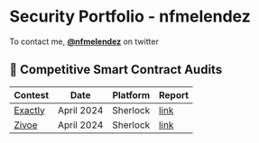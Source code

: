 # Security Portfolio - nfmelendez

To contact me, [**@nfmelendez**](https://twitter.com/nfmelendez) on twitter

## 🔎 Competitive Smart Contract Audits 

| Contest           |      Date          | Platform       | Report  |
|-------------------|--------------------|----------------|---------|
|  [Exactly](https://audits.sherlock.xyz/contests/247)              | April 2024  | Sherlock      |  [link](https://github.com/nfmelendez/nfmelendez/blob/main/exactly/auditReport.md)       |
|  [Zivoe](https://audits.sherlock.xyz/contests/280)                   | April 2024  | Sherlock       |  [link](https://github.com/nfmelendez/nfmelendez/blob/main/zivoe/auditReport.md)        |
